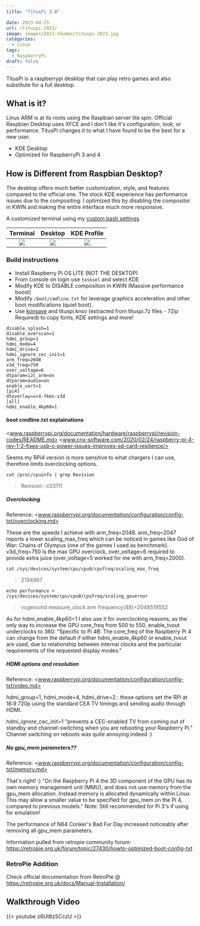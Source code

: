 ```yaml
---
title: "TitusPi 3.0"

date: 2023-04-25
url: /tituspi-2023/
image: images/2023-thumbs/tituspi-2023.jpg
categories:
  - Linux
tags:
  - RaspberryPi
draft: false
---
```

TitusPi is a raspberrypi desktop that can play retro games and also substitute for a full desktop.
<!--more-->

## What is it?

Linux ARM is at its roots using the Raspbian server lite spin. Official Raspbian Desktop uses XFCE and I don't like it's configuration, look, or performance. TitusPi changes it to what I have found to be the best for a new user.

- KDE Desktop
- Optimized for RaspberryPi 3 and 4
  
## How is Different from Raspbian Desktop?

The desktop offers much better customization, style, and features compared to the official one. The stock KDE experience has performance issues due to the compositing. I optimized this by disabling the compositor in KWIN and making the entire interface much more responsive. 

A customized terminal using my [custom bash settings](https://github.com/ChrisTitusTech/mybash).

| Terminal      | Desktop       | KDE Profile   |
|:-------------:|:-------------:|:-------------:|
|![](/images/2023/tituspi/terminal.png)|![](/images/2023/tituspi/desktop.png)|![](/images/2023/tituspi/konsave.png)|

### Build instructions

- Install Raspberry Pi OS LITE (NOT THE DESKTOP)
- From console on login use `tasksel` and select KDE
- Modify KDE to DISABLE composition in KWIN (Massive performance boost)
- Modify `/boot/cmdline.txt` for leverage graphics acceleration and other boot modifications (quiet boot). 
- Use [konsave](https://github.com/Prayag2/konsave) and tituspi.knsv (extracted from tituspi.7z files - 7Zip Required) to copy fonts, KDE settings and more!

```
disable_splash=1
disable_overscan=1
hdmi_group=1
hdmi_mode=4
hdmi_drive=2
hdmi_ignore_cec_init=1
arm_freq=2048
v3d_freq=750
over_voltage=6
dtparam=i2c_arm=on
dtparam=audio=on
enable_uart=1
[pi4]
dtoverlay=vc4-fkms-v3d
[all]
hdmi_enable_4kp60=1
```


#### boot cmdline.txt explainations

<www.raspberrypi.org/documentation/hardware/raspberrypi/revision-codes/README.md>
<www.cnx-software.com/2020/02/24/raspberry-pi-4-rev-1-2-fixes-usb-c-power-issues-improves-sd-card-resilience/>

Seems my RPi4 version is more sensitive to what chargers I can use, therefore limits overclocking options.

```
cat /proc/cpuinfo | grep Revision
```

> Revision : c03111

##### Overclocking

Reference: <www.raspberrypi.org/documentation/configuration/config-txt/overclocking.md>

These are the speeds I achieve with arm_freq=2048. arm_freq=2047 reports a lower scaling_max_freq which can be noticed in games like God of War: Chains of Olympus (one of the games I used as benchmark). v3d_freq=750 is the max GPU overclock, over_voltage=6 required to provide extra juice (over_voltage=5 worked for me with arm_freq=2000).

```
cat /sys/devices/system/cpu/cpu0/cpufreq/scaling_max_freq
```

> 2194967

```
echo performance > /sys/devices/system/cpu/cpu0/cpufreq/scaling_governor
```

> vcgencmd measure_clock arm
> frequency(48)=2048519552

As for hdmi_enable_4kp60=1 I also use it for overclocking reasons, as the only way to increase the GPU core_freq from 500 to 550, enable_tvout underclocks to 360:
"Specific to Pi 4B: The core_freq of the Raspberry Pi 4 can change from the default if either hdmi_enable_4kp60 or enable_tvout are used, due to relationship between internal clocks and the particular requirements of the requested display modes."

##### HDMI options and resolution

Reference: <www.raspberrypi.org/documentation/configuration/config-txt/video.md>

hdmi_group=1, hdmi_mode=4, hdmi_drive=2 : these options set the RPi at 16:9 720p using the standard CEA TV timings and sending audio through HDMI.

hdmi_ignore_cec_init=1 "prevents a CEC-enabled TV from coming out of standby and channel-switching when you are rebooting your Raspberry Pi."
Channel switching on reboots was quite annoying indeed :)

##### No gpu_mem parameters??

Reference: <www.raspberrypi.org/documentation/configuration/config-txt/memory.md>

That's right! :) "On the Raspberry Pi 4 the 3D component of the GPU has its own memory management unit (MMU), and does not use memory from the gpu_mem allocation. Instead memory is allocated dynamically within Linux. This may allow a smaller value to be specified for gpu_mem on the Pi 4, compared to previous models." Note: Still recommended for Pi 3's if using for emulation!

The performance of N64 Conker's Bad Fur Day increased noticeably after removing all gpu_mem parameters.

Information pulled from retropie community forum: <https://retropie.org.uk/forum/topic/27430/howto-optimized-boot-config-txt>

### RetroPie Addition

Check official documentation from RetroPie @ <https://retropie.org.uk/docs/Manual-Installation/>

## Walkthrough Video

{{< youtube z6Ut8zSCczU >}}
